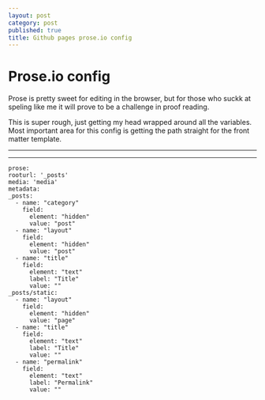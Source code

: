 ```yaml
---
layout: post
category: post
published: true
title: Github pages prose.io config
---
```

# Prose.io config

Prose is pretty sweet for editing in the browser, but for those who suckk at speling like me it will prove to be a challenge in proof reading.

This is super rough, just getting my head wrapped around all the variables. Most important area for this config is getting the path straight for the front matter template.

***
<hr class="rule">

    prose:
    rooturl: '_posts'
    media: 'media'
    metadata:
    _posts:
      - name: "category"
        field:
          element: "hidden"
          value: "post"
      - name: "layout"
        field:
          element: "hidden"
          value: "post"
      - name: "title"
        field:
          element: "text"
          label: "Title"
          value: ""
    _posts/static:
      - name: "layout"
        field:
          element: "hidden"
          value: "page"
      - name: "title"
        field:
          element: "text"
          label: "Title"
          value: ""
      - name: "permalink"
        field:
          element: "text"
          label: "Permalink"
          value: ""
